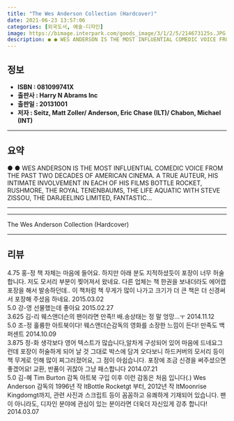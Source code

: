 ```yaml
---
title: "The Wes Anderson Collection (Hardcover)"
date: 2021-06-23 13:57:06
categories: [외국도서, 예술-디자인]
image: https://bimage.interpark.com/goods_image/3/1/2/5/214673125s.JPG
description: ● ● WES ANDERSON IS THE MOST INFLUENTIAL COMEDIC VOICE FROM THE PAST TWO DECADES OF AMERICAN CINEMA. A TRUE AUTEUR, HIS INTIMATE INVOLVEMENT IN EACH OF HIS FI
---
```


## **정보**

- **ISBN : 081099741X**
- **출판사 : Harry N Abrams Inc**
- **출판일 : 20131001**
- **저자 : Seitz, Matt Zoller/ Anderson, Eric Chase (ILT)/ Chabon, Michael (INT)**

------



## **요약**

●  ●  WES ANDERSON IS THE MOST INFLUENTIAL COMEDIC VOICE FROM THE PAST TWO DECADES OF AMERICAN CINEMA. A TRUE AUTEUR, HIS INTIMATE INVOLVEMENT IN EACH OF HIS FILMS BOTTLE ROCKET, RUSHMORE, THE ROYAL TENENBAUMS, THE LIFE AQUATIC WITH STEVE ZISSOU, THE DARJEELING LIMITED, FANTASTIC... 

------



------


The Wes Anderson Collection (Hardcover) 

------


## **리뷰** 

4.75 홍-정 책 자체는 마음에 들어요. 하지만 아래 분도 지적하셨듯이 포장이 너무 허술합니다. 저도 모서리 부분이 찢어져서 왔네요. 다른 업체는  책 한권을 보내더라도 에어캡 포장을 해서 발송하던데.. 이 책처럼 책 무게가 많이 나가고 크기가 더 큰 책은 더 신경써서 포장해 주셨음 하네요. 2015.03.02 <br/>5.0 강-영 선물했는데 좋아요 2015.02.27 <br/>3.625 김-리 웨스앤더슨의 팬이라면 만족!! 배.송상태는 정 말 엉망...ㅜ 2014.11.12 <br/>5.0 조-정 훌륭한 아트북이다! 웨스앤더슨감독의 영화를 소장한 느낌이 든다! 만족도 백퍼센트 2014.10.09 <br/>3.875 정-화 생각보다 영어 텍스트가 많습니다,알차게 구성되어 있어 마음에 드네요그런데 포장이 허술하게 되어 날 것 그대로 박스에 담겨 오다보니 하드커버의 모서리 등이 책 무게로 인해 많이 찌그러졌어요, 그 점이 아쉽습니다. 포장에 조금 신경을 써주셨으면 좋겠어요! 교환, 반품이 귀찮아 그냥 패스합니다 2014.07.21 <br/>5.0 김-혜 Tim Burton 감독 아트북 구입 이후 이런 감동은 처음 입니다(.) Wes Anderson 감독의 1996년 작 ltBottle Rocketgt 부터, 2012년 작 ltMoonrise Kingdomgt까지, 관련 사진과 스크립트 등이 꼼꼼하고 유쾌하게 기재되어 있습니다. 팬이 아니라도, 디자인 분야에 관심이 있는 분이라면 더욱더 자신있게 강추 합니다! 2014.03.07 <br/>